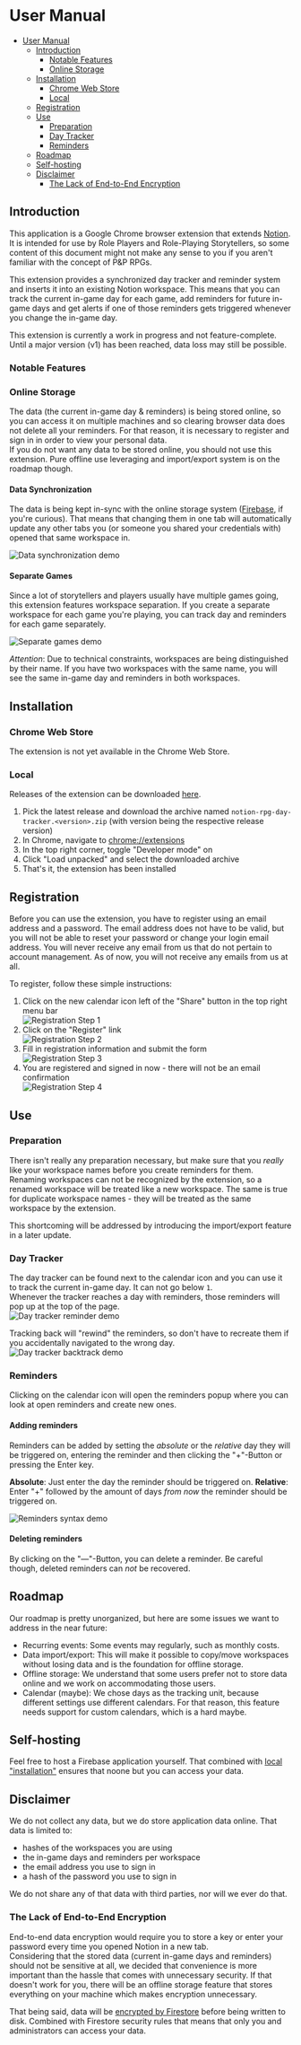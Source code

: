 # User Manual

* [User Manual](#user-manual)
  * [Introduction](#introduction)
    * [Notable Features](#notable-features)
    * [Online Storage](#online-storage)
  * [Installation](#installation)
    * [Chrome Web Store](#chrome-web-store)
    * [Local](#local)
  * [Registration](#registration)
  * [Use](#use)
    * [Preparation](#preparation)
    * [Day Tracker](#day-tracker)
    * [Reminders](#reminders)
  * [Roadmap](#roadmap)
  * [Self-hosting](#self-hosting)
  * [Disclaimer](#disclaimer)
    * [The Lack of End-to-End Encryption](#the-lack-of-end-to-end-encryption)

## Introduction

This application is a Google Chrome browser extension that extends [Notion](https://notion.so). It is intended for use by Role Players and Role-Playing Storytellers, so some content of this document might not make any sense to you if you aren't familiar with the concept of P&P RPGs.

This extension provides a synchronized day tracker and reminder system and inserts it into an existing Notion workspace. This means that you can track the current in-game day for each game, add reminders for future in-game days and get alerts if one of those reminders gets triggered whenever you change the in-game day.

This extension is currently a work in progress and not feature-complete. Until a major version (v1) has been reached, data loss may still be possible.

### Notable Features

### Online Storage

The data (the current in-game day & reminders) is being stored online, so you can access it on multiple machines and so clearing browser data does not delete all your reminders. For that reason, it is necessary to register and sign in in order to view your personal data.\
If you do not want any data to be stored online, you should not use this extension. Pure offline use leveraging and import/export system is on the roadmap though.

#### Data Synchronization

The data is being kept in-sync with the online storage system ([Firebase](https://firebase.google.com), if you're curious). That means that changing them in one tab will automatically update any other tabs you (or someone you shared your credentials with) opened that same workspace in.

![Data synchronization demo](./doc/images/01-sync.gif)

#### Separate Games

Since a lot of storytellers and players usually have multiple games going, this extension features workspace separation. If you create a separate workspace for each game you're playing, you can track day and reminders for each game separately.

![Separate games demo](./doc/images/02-workspaces.gif)

_Attention_: Due to technical constraints, workspaces are being distinguished by their name. If you have two workspaces with the same name, you will see the same in-game day and reminders in both workspaces.

## Installation

### Chrome Web Store

The extension is not yet available in the Chrome Web Store.

### Local

Releases of the extension can be downloaded [here](https://github.com/jagoe/notion-rpg-time-tracker/releases).

1. Pick the latest release and download the archive named `notion-rpg-day-tracker.<version>.zip` (with version being the respective release version)
2. In Chrome, navigate to <chrome://extensions>
3. In the top right corner, toggle "Developer mode" on
4. Click "Load unpacked" and select the downloaded archive
5. That's it, the extension has been installed

## Registration

Before you can use the extension, you have to register using an email address and a password. The email address does not have to be valid, but you will not be able to reset your password or change your login email address. You will never receive any email from us that do not pertain to account management. As of now, you will not receive any emails from us at all.

To register, follow these simple instructions:

1. Click on the new calendar icon left of the "Share" button in the top right menu bar\
   ![Registration Step 1](./doc/images/03-registration-01.png)
2. Click on the "Register" link\
   ![Registration Step 2](./doc/images/03-registration-02.png)
3. Fill in registration information and submit the form\
   ![Registration Step 3](./doc/images/03-registration-03.png)
4. You are registered and signed in now - there will not be an email confirmation\
   ![Registration Step 4](./doc/images/03-registration-04.png)

## Use

### Preparation

There isn't really any preparation necessary, but make sure that you _really_ like your workspace names before you create reminders for them.\
Renaming workspaces can not be recognized by the extension, so a renamed workspace will be treated like a new workspace. The same is true for duplicate workspace names - they will be treated as the same workspace by the extension.

This shortcoming will be addressed by introducing the import/export feature in a later update.

### Day Tracker

The day tracker can be found next to the calendar icon and you can use it to track the current in-game day. It can not go below `1`.\
Whenever the tracker reaches a day with reminders, those reminders will pop up at the top of the page.\
![Day tracker reminder demo](./doc/images/04-day-tracker-reminder.gif)

Tracking back will "rewind" the reminders, so don't have to recreate them if you accidentally navigated to the wrong day.\
![Day tracker backtrack demo](./doc/images/04-day-tracker-rewind.gif)

### Reminders

Clicking on the calendar icon will open the reminders popup where you can look at open reminders and create new ones.

#### Adding reminders

Reminders can be added by setting the _absolute_ or the _relative_ day they will be triggered on, entering the reminder and then clicking the "+"-Button or pressing the Enter key.

__Absolute__: Just enter the day the reminder should be triggered on.
__Relative__: Enter "+" followed by the amount of days _from now_ the reminder should be triggered on.

![Reminders syntax demo](./doc/images/05-reminders-syntax.gif)

#### Deleting reminders

By clicking on the "—"-Button, you can delete a reminder. Be careful though, deleted reminders can _not_ be recovered.

## Roadmap

Our roadmap is pretty unorganized, but here are some issues we want to address in the near future:

* Recurring events: Some events may regularly, such as monthly costs.
* Data import/export: This will make it possible to copy/move workspaces without losing data and is the foundation for offline storage.
* Offline storage: We understand that some users prefer not to store data online and we work on accommodating those users.
* Calendar (maybe): We chose days as the tracking unit, because different settings use different calendars. For that reason, this feature needs support for custom calendars, which is a hard maybe.

## Self-hosting

Feel free to host a Firebase application yourself. That combined with [local "installation"](#local) ensures that noone but you can access your data.

## Disclaimer

We do not collect any data, but we do store application data online. That data is limited to:

* hashes of the workspaces you are using
* the in-game days and reminders per workspace
* the email address you use to sign in
* a hash of the password you use to sign in

We do not share any of that data with third parties, nor will we ever do that.

### The Lack of End-to-End Encryption

End-to-end data encryption would require you to store a key or enter your password every time you opened Notion in a new tab.\
Considering that the stored data (current in-game days and reminders) should not be sensitive at all, we decided that convenience is more important than the hassle that comes with unnecessary security. If that doesn't work for you, there will be an offline storage feature that stores everything on your machine which makes encryption unnecessary.

That being said, data will be [encrypted by Firestore](https://firebase.google.com/support/privacy/#data_encryption) before being written to disk. Combined with Firestore security rules that means that only you and administrators can access your data.
